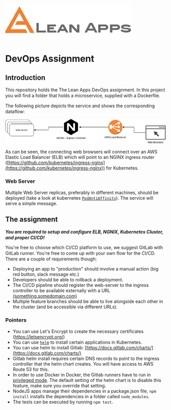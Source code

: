 ![](lean-apps_original.png)                  
# DevOps Assignment

## Introduction

This repository holds the The Lean Apps DevOps assignment. In this project you will ﬁnd a folder that holds a microservice, supplied with a Dockerﬁle.

The following picture depicts the service and shows the corresponding dataﬂow:


![](framework.png)

As can be seen, the connecting web browsers will connect over an AWS Elastic Load Balancer (ELB) which will point to an NGINX ingress router ([https://github.com/kubernetes/ingress-nginx](https://github.com/kubernetes/ingress-nginx)) for Kubernetes.

### Web Server
Multiple Web Server replicas, preferably in different machines, should be deployed (take a look at kubernetes [`PodAntiAffinity`](https://kubernetes.io/docs/concepts/configuration/assign-pod-node/)). The service will serve a simple message.

## The assignment

_**You are required to setup and conﬁgure ELB, NGNIX, Kubernetes Cluster, and proper CI/CD!**_

You're free to choose which CI/CD platform to use, we suggest GitLab with GitLab runner. You're free to come up with your own ﬂow for the CI/CD. There are a couple of requirements though:

* Deploying an app to "production" should involve a manual action (big red button, slack message etc.)
* Developers should be able to rollback a deployment.
* The CI/CD pipeline should register the web-server to the ingress controller to be available externally with a URL [(something.somedomain.com)](https://www.theleanapps.com/)
* Multiple feature branches should be able to live alongside each other in the cluster (and be accessible via different URLs).

### Pointers
* You can use Let's Encrypt to create the necessary certificates (https://letsencrypt.org/)
* You can use [`helm`](https://helm.sh/) to install certain applications in Kubernetes.
* You can use helm to install Gitlab: [https://docs.gitlab.com/charts/](https://docs.gitlab.com/charts/)
 * Gitlab helm install requires certain DNS records to point to the ingress controller that the helm chart creates. You will have access to AWS Route 53 for this.
 * In order to use Docker in Docker, the Gitlab runners have to run in [privileged mode](https://docs.gitlab.com/ee/user/project/clusters/#security-of-gitlab-runners). The default setting of the helm chart is to disable this feature, make sure you override that setting.
* NodeJS apps manage their dependencies in a package.json file, `npm install` installs the dependencies in a folder called `node_modules`.
* The tests can be executed by running `npm test`.
